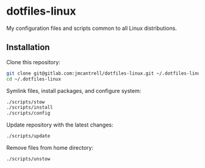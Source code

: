 # dotfiles-linux

My configuration files and scripts common to all Linux distributions.

## Installation

Clone this repository:

```sh
git clone git@gitlab.com:jmcantrell/dotfiles-linux.git ~/.dotfiles-linux
cd ~/.dotfiles-linux
```

Symlink files, install packages, and configure system:

```sh
./scripts/stow
./scripts/install
./scripts/config
```

Update repository with the latest changes:

```sh
./scripts/update
```

Remove files from home directory:

```sh
./scripts/unstow
```
